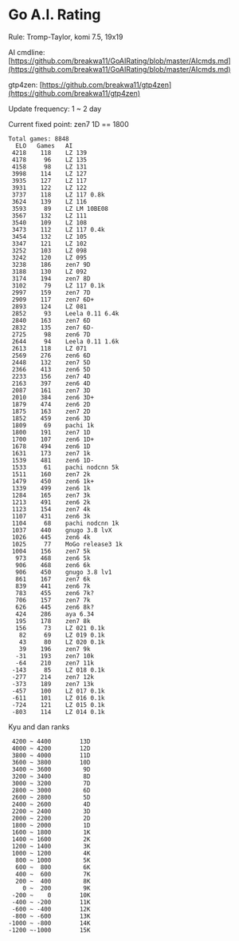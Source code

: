 # Go A.I. Rating

Rule: Tromp-Taylor, komi 7.5, 19x19

AI cmdline: [https://github.com/breakwa11/GoAIRating/blob/master/AIcmds.md](https://github.com/breakwa11/GoAIRating/blob/master/AIcmds.md)

gtp4zen: [https://github.com/breakwa11/gtp4zen](https://github.com/breakwa11/gtp4zen)

Update frequency: 1 ~ 2 day

Current fixed point: zen7 1D == 1800

    Total games: 8848
      ELO	Games	AI
     4218	 118	LZ 139
     4178	  96	LZ 135
     4158	  98	LZ 131
     3998	 114	LZ 127
     3935	 127	LZ 117
     3931	 122	LZ 122
     3737	 118	LZ 117 0.8k
     3624	 139	LZ 116
     3593	  89	LZ LM 10BE08
     3567	 132	LZ 111
     3540	 109	LZ 108
     3473	 112	LZ 117 0.4k
     3454	 132	LZ 105
     3347	 121	LZ 102
     3252	 103	LZ 098
     3242	 120	LZ 095
     3238	 186	zen7 9D
     3188	 130	LZ 092
     3174	 194	zen7 8D
     3102	  79	LZ 117 0.1k
     2997	 159	zen7 7D
     2909	 117	zen7 6D+
     2893	 124	LZ 081
     2852	  93	Leela 0.11 6.4k
     2840	 163	zen7 6D
     2832	 135	zen7 6D-
     2725	  98	zen6 7D
     2644	  94	Leela 0.11 1.6k
     2613	 118	LZ 071
     2569	 276	zen6 6D
     2448	 132	zen7 5D
     2366	 413	zen6 5D
     2233	 156	zen7 4D
     2163	 397	zen6 4D
     2087	 161	zen7 3D
     2010	 384	zen6 3D+
     1879	 474	zen6 2D
     1875	 163	zen7 2D
     1852	 459	zen6 3D
     1809	  69	pachi 1k
     1800	 191	zen7 1D
     1700	 107	zen6 1D+
     1678	 494	zen6 1D
     1631	 173	zen7 1k
     1539	 481	zen6 1D-
     1533	  61	pachi nodcnn 5k
     1511	 160	zen7 2k
     1479	 450	zen6 1k+
     1339	 499	zen6 1k
     1284	 165	zen7 3k
     1213	 491	zen6 2k
     1123	 154	zen7 4k
     1107	 431	zen6 3k
     1104	  68	pachi nodcnn 1k
     1037	 440	gnugo 3.8 lvX
     1026	 445	zen6 4k
     1025	  77	MoGo release3 1k
     1004	 156	zen7 5k
      973	 468	zen6 5k
      906	 468	zen6 6k
      906	 450	gnugo 3.8 lv1
      861	 167	zen7 6k
      839	 441	zen6 7k
      783	 455	zen6 7k?
      706	 157	zen7 7k
      626	 445	zen6 8k?
      424	 286	aya 6.34
      195	 178	zen7 8k
      156	  73	LZ 021 0.1k
       82	  69	LZ 019 0.1k
       43	  80	LZ 020 0.1k
       39	 196	zen7 9k
      -31	 193	zen7 10k
      -64	 210	zen7 11k
     -143	  85	LZ 018 0.1k
     -277	 214	zen7 12k
     -373	 189	zen7 13k
     -457	 100	LZ 017 0.1k
     -611	 101	LZ 016 0.1k
     -724	 121	LZ 015 0.1k
     -803	 114	LZ 014 0.1k

Kyu and dan ranks

     4200 ~ 4400		13D
     4000 ~ 4200		12D
     3800 ~ 4000		11D
     3600 ~ 3800		10D
     3400 ~ 3600		 9D
     3200 ~ 3400		 8D
     3000 ~ 3200		 7D
     2800 ~ 3000		 6D
     2600 ~ 2800		 5D
     2400 ~ 2600		 4D
     2200 ~ 2400		 3D
     2000 ~ 2200		 2D
     1800 ~ 2000		 1D
     1600 ~ 1800		 1K
     1400 ~ 1600		 2K
     1200 ~ 1400		 3K
     1000 ~ 1200		 4K
      800 ~ 1000		 5K
      600 ~  800		 6K
      400 ~  600		 7K
      200 ~  400		 8K
        0 ~  200		 9K
     -200 ~    0		10K
     -400 ~ -200		11K
     -600 ~ -400		12K
     -800 ~ -600		13K
    -1000 ~ -800		14K
    -1200 ~-1000		15K
